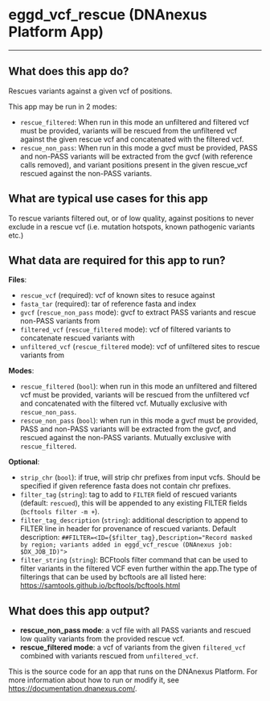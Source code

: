 <!-- dx-header -->
# eggd_vcf_rescue (DNAnexus Platform App)
-----------------------------------------
## What does this app do?

Rescues variants against a given vcf of positions.

This app may be run in 2 modes:

- `rescue_filtered`: When run in this mode an unfiltered and filtered vcf must be provided, variants will be rescued from the unfiltered vcf against the given rescue vcf and concatenated with the filtered vcf.
- `rescue_non_pass`: When run in this mode a gvcf must be provided, PASS and non-PASS variants will be extracted from the gvcf (with reference calls removed), and variant positions present in the given rescue_vcf rescued against the non-PASS variants.


## What are typical use cases for this app
To rescue variants filtered out, or of low quality, against positions to never exclude in a rescue vcf (i.e. mutation hotspots, known pathogenic variants etc.)


## What data are required for this app to run?
**Files**:

- `rescue_vcf` (required): vcf of known sites to resuce against
- `fasta_tar` (required): tar of reference fasta and index
- `gvcf` (`rescue_non_pass` mode): gvcf to extract PASS variants and rescue non-PASS variants from
- `filtered_vcf` (`rescue_filtered` mode): vcf of filtered variants to concatenate rescued variants with
- `unfiltered_vcf` (`rescue_filtered` mode): vcf of unfiltered sites to rescue variants from


**Modes**:

- `rescue_filtered` (`bool`): when run in this mode an unfiltered and filtered vcf must be provided, variants will be rescued from the unfiltered vcf and concatenated with the filtered vcf. Mutually exclusive with `rescue_non_pass`.
- `rescue_non_pass` (`bool`): when run in this mode a gvcf must be provided, PASS and non-PASS variants will be extracted from the gvcf, and rescued against the non-PASS variants. Mutually exclusive with `rescue_filtered`.

**Optional**:

- `strip_chr` (`bool`): if true, will strip chr prefixes from input vcfs. Should be specified if given reference fasta does not contain chr prefixes.
- `filter_tag` (`string`): tag to add to `FILTER` field of rescued variants (default: `rescued`), this will be appended to any existing FILTER fields (`bcftools filter -m +`).
- `filter_tag_description` (`string`): additional description to append to FILTER line in header for provenance of rescued variants. Default description: `##FILTER=<ID={$filter_tag},Description="Record masked by region; variants added in eggd_vcf_rescue (DNAnexus job: $DX_JOB_ID)">`
- `filter_string` (`string`): BCFtools filter command that can be used to filter variants in the filtered VCF even further within the app.The type of filterings that can be used by bcftools are all listed here: https://samtools.github.io/bcftools/bcftools.html


## What does this app output?

- **rescue_non_pass mode**: a vcf file with all PASS variants and rescued low quality variants from the provided rescue vcf.
- **rescue_filtered mode**: a vcf of variants from the given `filtered_vcf` combined with variants rescued from `unfiltered_vcf`.

This is the source code for an app that runs on the DNAnexus Platform.
For more information about how to run or modify it, see
https://documentation.dnanexus.com/.
